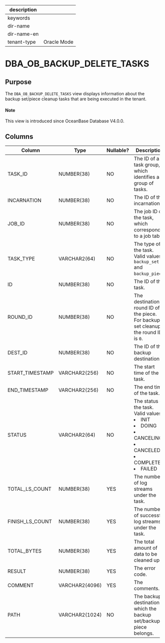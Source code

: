 | description ||
|---|---|
| keywords ||
| dir-name ||
| dir-name-en ||
| tenant-type | Oracle Mode |

# DBA_OB_BACKUP_DELETE_TASKS

## Purpose

The `DBA_OB_BACKUP_DELETE_TASKS` view displays information about the backup set/piece cleanup tasks that are being executed in the tenant.

<main id="notice" type='explain'>
  <h4>Note</h4>
  <p>This view is introduced since OceanBase Database V4.0.0. </p>
</main>

## Columns

| Column | Type | Nullable? | Description |
| --- | --- | --- | --- |
| TASK_ID | NUMBER(38) | NO | The ID of a task group, which identifies a group of tasks. |
| INCARNATION | NUMBER(38) | NO | The ID of the incarnation. |
| JOB_ID | NUMBER(38) | NO | The job ID of the task, which corresponds to a job table. |
| TASK_TYPE | VARCHAR2(64) | NO | The type of the task. Valid values: `backup_set` and `backup_piece`. |
| ID | NUMBER(38) | NO | The ID of the task. |
| ROUND_ID | NUMBER(38) | NO | The destination round ID of the piece. For backup set cleanup, the round ID is `0`. |
| DEST_ID | NUMBER(38) | NO | The ID of the backup destination. |
| START_TIMESTAMP | VARCHAR2(256) | NO | The start time of the task. |
| END_TIMESTAMP | VARCHAR2(256) | NO | The end time of the task. |
| STATUS | VARCHAR2(64) | NO | The status of the task. Valid values:<li>INIT<li>DOING<li>CANCELING<li>CANCELED<li>COMPLETED<li>FAILED |
| TOTAL_LS_COUNT | NUMBER(38) | YES | The number of log streams under the task. |
| FINISH_LS_COUNT | NUMBER(38) | YES | The number of successful log streams under the task. |
| TOTAL_BYTES | NUMBER(38) | YES | The total amount of data to be cleaned up. |
| RESULT | NUMBER(38) | YES | The error code. |
| COMMENT | VARCHAR2(4096) | YES | The comments. |
| PATH | VARCHAR2(1024) | NO | The backup destination to which the backup set/backup piece belongs. |
